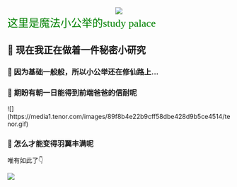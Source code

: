  <!-- <div align='center'> 

	 ![](https://media.tenor.com/images/45d415851009f2150902f525d58f166f/tenor.gif)
 
 </div>  -->
<div align='center'> 
  <img src='https://media.tenor.com/images/45d415851009f2150902f525d58f166f/tenor.gif)' />
</div>
<font face="黑体" color=green size=5>
  这里是魔法小公举的study palace🌱
</font>
 
##  🔭 现在我正在做着一件秘密小研究
###  🌱 因为基础一般般，所以小公举还在修仙路上...
### 👯 期盼有朝一日能得到前端爸爸的信耐呢
 
<div align='center'> 

	 
</div> 
![](https://media1.tenor.com/images/89f8b4e22b9cff58dbe428d9b5ce4514/tenor.gif) 


### 🤔 怎么才能变得羽翼丰满呢
唯有如此了👇

![](https://media1.tenor.com/images/0ddf8e50234160ce796a272d5cf934ad/tenor.gif)